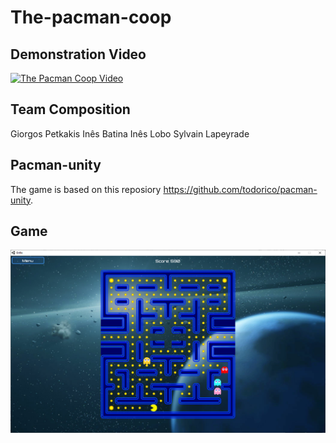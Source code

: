 # The-pacman-coop

## Demonstration Video
[![The Pacman Coop Video](http://img.youtube.com/vi/iXJIyqPw3hk/0.jpg)](https://www.youtube.com/watch?v=iXJIyqPw3hk "The Pacman Coop Video")

## Team Composition
Giorgos Petkakis
Inês Batina
Inês Lobo
Sylvain Lapeyrade

## Pacman-unity
The game is based on this reposiory https://github.com/todorico/pacman-unity.

## Game

![play](Images/play1.PNG)
